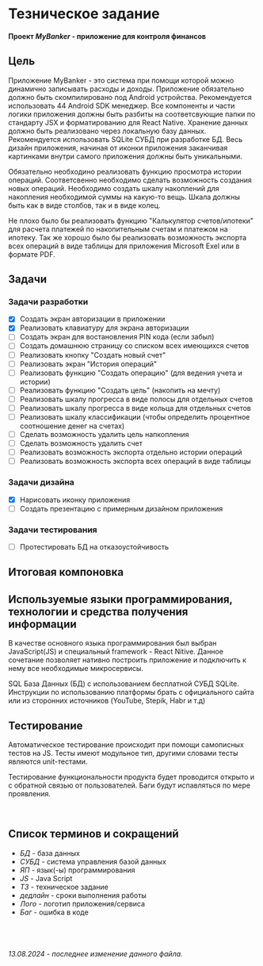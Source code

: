 # Тезническое задание

#### Проект _MyBanker_ - приложение для контроля финансов

## Цель

Приложение MyBanker - это система при помощи которой можно динамично записывать расходы и доходы. Приложение обязательно должно быть скомпилировано под Android устройства. Рекомендуется использовать 44 Android SDK менеджер. Все компоненты и части логики приложения должны быть разбиты на соответсвующие папки по стандарту JSX и форматированию для React Native. Хранение данных должно быть реализовано через локальную базу данных. Рекомендуется использовать SQLite СУБД при разработке БД. Весь дизайн приложения, начиная от иконки приложения заканчивая картинками внутри самого приложения должны быть уникальными.

Обязательно необходино реализовать функцию просмотра истории операций. Соответсвенно необходимо сделать возможность создания новых операций. Необходимо создать шкалу накоплений для накопления необходимой суммы на какую-то вещь. Шкала должны быть как в виде столбов, так и в виде колец.

Не плохо было бы реализовать функцию "Калькулятор счетов/ипотеки" для расчета платежей по накопительным счетам и платежом на ипотеку. Так же хорошо было бы реализовать возможность экспорта всех операций в виде таблицы для приложения Microsoft Exel или в формате PDF.

## Задачи

### **Задачи разработки**

- [x] Создать экран авторизации в приложении
- [x] Реализовать клавиатуру для экрана авторизации
- [ ] Создать экран для востановления PIN кода (если забыл)
- [ ] Создать домашнюю страницу со списком всех имеющихся счетов
- [ ] Реализовать кнопку "Создать новый счет"
- [ ] Реализовать экран "История операций"
- [ ] Реализовать функцию "Создать операцию" (для ведения учета и истории)
- [ ] Реализовать функцию "Создать цель" (накопить на мечту)
- [ ] Реализовать шкалу прогресса в виде полосы для отдельных счетов
- [ ] Реализовать шкалу прогресса в виде кольца для отдельных счетов
- [ ] Реализовать шкалу классификации (чтобы определить процентное соотношение денег на счетах)
- [ ] Сделать возможность удалить цель напкопления
- [ ] Сделать возможность удалить счет
- [ ] Реализовать возможность экспорта отдельно истории операций
- [ ] Реализовать возможность экспорта всех операций в виде таблицы

### **Задачи дизайна**

- [x] Нарисовать иконку приложения
- [ ] Создать презентацию с примерным дизайном приложения

### **Задачи тестирования**

- [ ] Протестировать БД на отказоустойчивость

## Итоговая компоновка

## Используемые языки программирования, технологии и средства получения информации

В качестве основного языка программирования был выбран JavaScript(JS) и специальный framework - React Nitive. Данное сочетание позволяет нативно построить приложение и подключить к нему все необходимые микросервисы.

SQL База Данных (БД) с использованием бесплатной СУБД SQLite. Инструкции по использованию платформы брать с официального сайта или из сторонних источников (YouTube, Stepik, Habr и т.д)

## Тестирование

Автоматическое тестирование происходит при помощи самописных тестов на JS. Тесты имеют модульное тип, другими словами тесты являются unit-тестами.

Тестирование функциональности продукта будет проводится открыто и с обратной связью от пользователей. Баги будут испавляться по мере проявления.

<br>

## Список терминов и сокращений

- _БД_ - база данных
- _СУБД_ - система управления базой данных
- _ЯП_ - язык(-ы) программирования
- _JS_ - Java Script
- _ТЗ_ - техническое задание
- _дедлайн_ - сроки выполнения работы
- _Лого_ - логотип приложения/сервиса
- _Баг_ - ошибка в коде

<br><br>

###### 13.08.2024 - последнее изменение данного файла.
